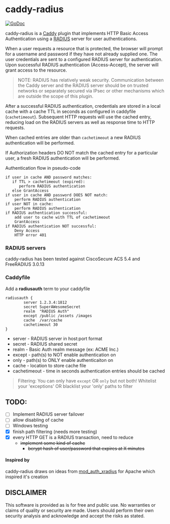 # caddy-radius
[![GoDoc](https://godoc.org/github.com/jamesboswell/caddy-radius?status.svg)](https://godoc.org/github.com/jamesboswell/caddy-radius)

caddy-radius is a [Caddy](https://caddyserver.com/) plugin that implements
HTTP Basic Access Authentication using a [RADIUS](https://en.wikipedia.org/wiki/RADIUS) server for user authentications.

When a user requests a resource that is protected, the browser will prompt for a username and password if they have not already supplied one.  The user credentials are sent to a configured RADIUS server for authentication.  Upon successful RADIUS authentication (Access-Accept), the server will grant access to the resource.
> NOTE:  RADIUS has relatively weak security. Communication between the Caddy server and the RADIUS server should be on trusted networks or separately secured via IPsec or other mechanisms which are outside the scope of this plugin.

After a successful RADIUS authentication, credentials are stored in a local cache with a cache TTL in seconds as configured in caddyfile (`cachetimeout`).  Subsequent HTTP requests will use the cached entry, reducing load on the RADIUS servers as well as response time to HTTP requests.

When cached entries are older than `cachetimeout` a new RADIUS authentication will be performed.

If Authorization headers DO NOT match the cached entry for a particular user, a fresh RADIUS authentication will be performed.

Authentication flow in pseudo-code
```
if user in cache AND password matches:
   if TTL > cachetimeout (expired):
      perform RADIUS authentication
   else GrantAccess
if user in cache AND password DOES NOT match:
    perform RADIUS authentication
if user NOT in cache:
    perform RADIUS authentication
if RADIUS authentication successful:
    add user to cache with TTL of cachetimeout
    GrantAccess
if RADIUS authentication NOT successful:
    Deny Access
    HTTP error 401
```

### RADIUS servers
caddy-radius has been tested against CiscoSecure ACS 5.4 and FreeRADIUS 3.0.13


### Caddyfile
Add a **radiusauth** term to your caddyfile
```
radiusauth {
        server 1.2.3.4:1812
        secret SuperAWesomeSecret
        realm  "RADIUS Auth"
        except /public /assets /images
        cache  /var/cache
        cachetimeout 30
}
```
* server - RADIUS server in host:port format
* secret - RADIUS shared secret
* realm  - Basic Auth realm message (ex: ACME Inc.)
* except - path(s) to NOT enable authentication on
* only   - path(s) to ONLY enable authenticaiton on
* cache  - location to store cache file
* cachetimeout - time in seconds authentication entries should be cached

> Filtering:
You can only have `except` OR `only` but not both! Whitelist your 'exceptions' OR blacklist your 'only' paths to filter

## TODO:
- [ ] Implement RADIUS server failover
- [ ] allow disabling of cache
- [ ] Windows testing
- [x] finish path filtering (needs more testing)
- [x] every HTTP GET is a RADIUS transaction, need to reduce
  * ~~implement some kind of cache~~
    * ~~bcrypt hash of user/password that expires at X minutes~~

#### Inspired by
caddy-radius draws on ideas from  [mod_auth_xradius](http://www.outoforder.cc/projects/httpd/mod_auth_xradius/) for Apache which inspired it's creation


## DISCLAIMER
This software is provided as is for free and public use.  No warranties or claims of quality or security are made.  Users should perform their own security analysis and acknowledge and accept the risks as stated.
